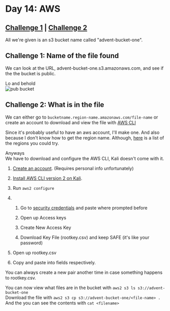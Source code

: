 # Day 14: AWS

## [Challenge 1](#challenge-1-name-of-the-file-found) | [Challenge 2](#challenge-2-what-is-in-the-file)

All we're given is an s3 bucket name called "advent-bucket-one".

## Challenge 1: Name of the file found

We can look at the URL, advent-bucket-one.s3.amazonaws.com, and see if the the bucket is public.

Lo and behold\
![pub bucket](https://i.imgur.com/dRJTI16.png)

## Challenge 2: What is in the file

We can either go to `bucketname.region-name.amazonaws.com/file-name` or create an account to download and view the file with [AWS CLI](https://docs.aws.amazon.com/cli/latest/userguide/cli-chap-configure.html)

Since it's probably useful to have an aws account, I'll make one. And also because I don't know how to get the region name. Although, [here](https://docs.aws.amazon.com/AWSEC2/latest/UserGuide/using-regions-availability-zones.html) is a list of the regions you could try.

Anyways\
We have to download and configure the AWS CLI, Kali doesn't come with it.

1. [Create an account](https://portal.aws.amazon.com/billing/signup#/start). (Requires personal info unfortunately)

2. [Install AWS CLI version 2 on Kali](https://docs.aws.amazon.com/cli/latest/userguide/install-cliv2-linux-mac.html).

3. Run `aws2 configure`

4.
    1. Go to [security credentials](https://console.aws.amazon.com/iam/home?#/security_credentials) and paste where prompted before

    2. Open up Access keys

    3. Create New Access Key

    4. Download Key File (rootkey.csv) and keep SAFE (it's like your password)

5. Open up rootkey.csv

6. Copy and paste into fields respectively.

You can always create a new pair another time in case something happens to rootkey.csv.

You can now view what files are in the bucket with `aws2 s3 ls s3://advent-bucket-one`\
Download the file with `aws2 s3 cp s3://advent-bucket-one/<file-name> .`\
And the you can see the contents with `cat <filename>`
